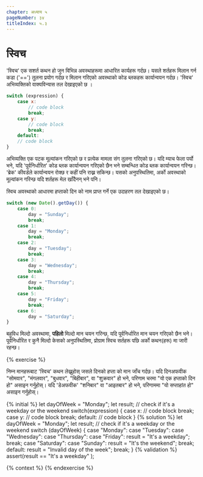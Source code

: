 ```yaml
---
chapter: अध्याय ५
pageNumber: ३४
titleIndex: ५.३
---
```

# स्विच

'स्विच' एक सशर्त कथन हो जुन विभिन्न अवस्थाहरूमा आधारित कार्यहरू गर्दछ। यसले शर्तहरू मिलान गर्न कडा ('==') तुलना प्रयोग गर्दछ र मिलान गरिएको अवस्थाको कोड ब्लकहरू कार्यान्वयन गर्दछ। 'स्विच' अभिव्यक्तिको वाक्यविन्यास तल देखाइएको छ ।

```javascript
switch (expression) {
	case x:
		// code block
		break;
	case y:
		// code block
		break;
	default:
	// code block
}
```

अभिव्यक्ति एक पटक मूल्यांकन गरिएको छ र प्रत्येक मामला संग तुलना गरिएको छ। यदि म्याच फेला पर्यो भने, यदि 'पूर्वनिर्धारित' कोड ब्लक कार्यान्वयन गरिएको छैन भने सम्बन्धित कोड ब्लक कार्यान्वयन गरिन्छ। 'ब्रेक' कीवर्डले कार्यान्वयन रोक्छ र कहीं पनि राख्न सकिन्छ। यसको अनुपस्थितिमा, अर्को अवस्थाको मूल्यांकन गरिन्छ यदि शर्तहरू मेल खाँदैनन् भने पनि।

स्विच अवस्थाको आधारमा हप्ताको दिन को नाम प्राप्त गर्ने एक उदाहरण तल देखाइएको छ।

```javascript
switch (new Date().getDay()) {
	case 0:
		day = "Sunday";
		break;
	case 1:
		day = "Monday";
		break;
	case 2:
		day = "Tuesday";
		break;
	case 3:
		day = "Wednesday";
		break;
	case 4:
		day = "Thursday";
		break;
	case 5:
		day = "Friday";
		break;
	case 6:
		day = "Saturday";
}
```

बहुविध मिल्दो अवस्थामा, **पहिलो** मिल्दो मान चयन गरिन्छ, यदि पूर्वनिर्धारित मान चयन गरिएको छैन भने। पूर्वनिर्धारित र कुनै मिल्दो केसको अनुपस्थितिमा, प्रोग्राम स्विच सर्तहरू पछि अर्को कथन(हरू) मा जारी रहन्छ।

{% exercise %}

निम्न मानहरूबाट 'स्विच' कथन लेख्नुहोस् जसले दिनको हप्ता को मान जाँच गर्दछ। यदि दिनअफवीक "सोमवार", "मंगलवार", "बुधवार", "बिहीबार", वा "शुक्रवार" हो भने, परिणाम चरमा "यो एक हप्ताको दिन हो" असाइन गर्नुहोस्। यदि 'डेअफवीक' "शनिबार" वा "आइतबार" हो भने, परिणाममा "यो सप्ताहांत हो" असाइन गर्नुहोस्।

{% initial %}
let dayOfWeek = "Monday";
let result;
// check if it's a weekday or the weekend
switch(expression) {
case x:
// code block
break;
case y:
// code block
break;
default:
// code block
}
{% solution %}
let dayOfWeek = "Monday";
let result;
// check if it's a weekday or the weekend
switch (dayOfWeek) {
case "Monday":
case "Tuesday":
case "Wednesday":
case "Thursday":
case "Friday":
result = "It's a weekday";
break;
case "Saturday":
case "Sunday":
result = "It's the weekend";
break;
default:
result = "Invalid day of the week";
break;
}
{% validation %}
assert(result == "It's a weekday" );

{% context %}
{% endexercise %}
